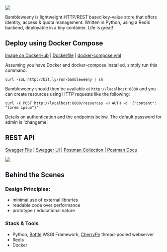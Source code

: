 ![](https://raw.githubusercontent.com/u1i/bambleweeny/master/img/bwy_small.png)

Bambleweeny is lightweight HTTP/REST based key-value store that offers identity, access & quota management. Written in Python, using a Redis backend, deployable in a tiny container. Life is great!

## Deploy using Docker Compose

[Image on DockerHub](https://hub.docker.com/r/u1ih/bambleweeny/tags/) | [Dockerfile](Dockerfile) | [docker-compose.yml](docker-compose.yml) 

Assuming you have Docker and docker-compose installed, simply run this command:

`curl -sSL http://bit.ly/run-bambleweeny | sh`

Bambleweeny should then be available at `http://localhost:8080` and you can create resources using HTTP requests like the following:

`curl -X POST http://localhost:8080/resources -H AUTH -d '{"content": "lorem ipsum"}'`

Details on authentication and the endpoints below. The default password for admin is 'changeme'.

## REST API

[Swagger File](https://github.com/u1i/bambleweeny/blob/master/swagger.json) | [Swagger UI](http://bambleweeny.sotong.io/) | [Postman Collection](postman_collection.json) | [Postman Docu](https://documenter.getpostman.com/view/1926148/RWaKT8rF)

[![](https://raw.githubusercontent.com/u1i/bambleweeny/master/img/api.png)](http://bambleweeny.sotong.io/)


## Behind the Scenes
### Design Principles:

* minimal use of external libraries
* readable code over performance
* prototype / educational nature

### Stack & Tools

* Python, [Bottle](https://bottlepy.org/) WSGI Framework, [CherryPy](http://cherrypy.org/) thread-pooled webserver
* Redis
* Docker

